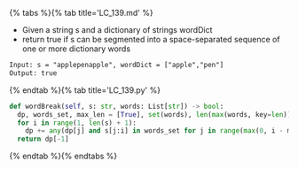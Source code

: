 {% tabs %}{% tab title='LC_139.md' %}

* Given a string s and a dictionary of strings wordDict
* return true if s can be segmented into a space-separated sequence of one or more dictionary words

```txt
Input: s = "applepenapple", wordDict = ["apple","pen"]
Output: true
```

{% endtab %}{% tab title='LC_139.py' %}

```py
def wordBreak(self, s: str, words: List[str]) -> bool:
  dp, words_set, max_len = [True], set(words), len(max(words, key=len)) if words else 0
  for i in range(1, len(s) + 1):
    dp += any(dp[j] and s[j:i] in words_set for j in range(max(0, i - max_len), i)),
  return dp[-1]
```

{% endtab %}{% endtabs %}
